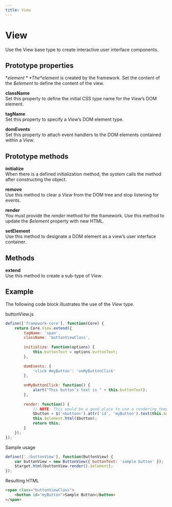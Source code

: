 ```yaml
---
title: View
---
```


# View
Use the View base type to create interactive user interface components.


## Prototype properties

**$element**  
The *$element* is created by the framework. Set the content of the *$element* to define the content of the view.

**className**  
Set this property to define the initial CSS type name for the *View*’s DOM element.

**tagName**  
Set this property to specify a *View*’s DOM element type.

**domEvents**  
Set this property to attach event handlers to the DOM elements contained within a *View*.


## Prototype methods

**initialize**  
When there is a defined initialization method, the system calls the method after constructing the object.

**remove**  
Use this method to clear a *View* from the DOM tree and stop listening for events.

**render**  
You must provide the *render* method for the framework. Use this method to update the *$element* property with new HTML.

**setElement**  
Use this method to designate a DOM element as a view’s user interface container.

## Methods

**extend**  
Use this method to create a sub-type of *View*.

## Example
The following code block illustrates the use of the *View* type.

buttonView.js

```javascript
define(['framework-core'], function(Core) {
    return Core.View.extend({
        tagName: 'span', 
        className: 'buttonViewClass',
         
        initialize: function(options) {
            this.buttonText = options.buttonText;
        },
 
        domEvents: {
            'click #myButton': 'onMyButtonClick'
        },
         
        onMyButtonClick: function() {
            alert("This button’s text is " + this.buttonText);
        },
         
        render: function() {
            // NOTE: This would be a good place to use a rendering template framework such as Handlebarsjs
            $button = $('<button>').attr('id', 'myButton').text(this.buttonText);
            this.$element.html($button);
            return this;
        }
    });
});
```

Sample usage

```javascript
define(['./buttonView'], function(ButtonView) {
    var buttonView = new ButtonView({ buttonText: 'sample button' });
    $target.html(buttonView.render().$element);
});
```

Resulting HTML

```html
<span class="buttonViewClass">
    <button id="myButton">Sample Button</button>
</span>
```

